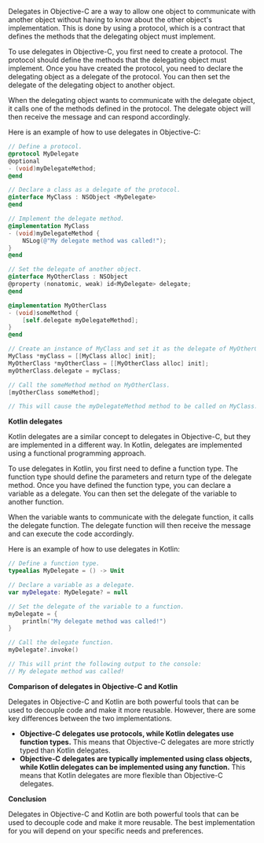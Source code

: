 Delegates in Objective-C are a way to allow one object to communicate with another object without having to know about the other object's implementation. This is done by using a protocol, which is a contract that defines the methods that the delegating object must implement.

To use delegates in Objective-C, you first need to create a protocol. The protocol should define the methods that the delegating object must implement. Once you have created the protocol, you need to declare the delegating object as a delegate of the protocol. You can then set the delegate of the delegating object to another object.

When the delegating object wants to communicate with the delegate object, it calls one of the methods defined in the protocol. The delegate object will then receive the message and can respond accordingly.

Here is an example of how to use delegates in Objective-C:

```objectivec
// Define a protocol.
@protocol MyDelegate
@optional
- (void)myDelegateMethod;
@end

// Declare a class as a delegate of the protocol.
@interface MyClass : NSObject <MyDelegate>
@end

// Implement the delegate method.
@implementation MyClass
- (void)myDelegateMethod {
    NSLog(@"My delegate method was called!");
}
@end

// Set the delegate of another object.
@interface MyOtherClass : NSObject
@property (nonatomic, weak) id<MyDelegate> delegate;
@end

@implementation MyOtherClass
- (void)someMethod {
    [self.delegate myDelegateMethod];
}
@end

// Create an instance of MyClass and set it as the delegate of MyOtherClass.
MyClass *myClass = [[MyClass alloc] init];
MyOtherClass *myOtherClass = [[MyOtherClass alloc] init];
myOtherClass.delegate = myClass;

// Call the someMethod method on MyOtherClass.
[myOtherClass someMethod];

// This will cause the myDelegateMethod method to be called on MyClass.
```

**Kotlin delegates**

Kotlin delegates are a similar concept to delegates in Objective-C, but they are implemented in a different way. In Kotlin, delegates are implemented using a functional programming approach.

To use delegates in Kotlin, you first need to define a function type. The function type should define the parameters and return type of the delegate method. Once you have defined the function type, you can declare a variable as a delegate. You can then set the delegate of the variable to another function.

When the variable wants to communicate with the delegate function, it calls the delegate function. The delegate function will then receive the message and can execute the code accordingly.

Here is an example of how to use delegates in Kotlin:

```kotlin
// Define a function type.
typealias MyDelegate = () -> Unit

// Declare a variable as a delegate.
var myDelegate: MyDelegate? = null

// Set the delegate of the variable to a function.
myDelegate = {
    println("My delegate method was called!")
}

// Call the delegate function.
myDelegate?.invoke()

// This will print the following output to the console:
// My delegate method was called!
```

**Comparison of delegates in Objective-C and Kotlin**

Delegates in Objective-C and Kotlin are both powerful tools that can be used to decouple code and make it more reusable. However, there are some key differences between the two implementations.

* **Objective-C delegates use protocols, while Kotlin delegates use function types.** This means that Objective-C delegates are more strictly typed than Kotlin delegates.
* **Objective-C delegates are typically implemented using class objects, while Kotlin delegates can be implemented using any function.** This means that Kotlin delegates are more flexible than Objective-C delegates.

**Conclusion**

Delegates in Objective-C and Kotlin are both powerful tools that can be used to decouple code and make it more reusable. The best implementation for you will depend on your specific needs and preferences.
